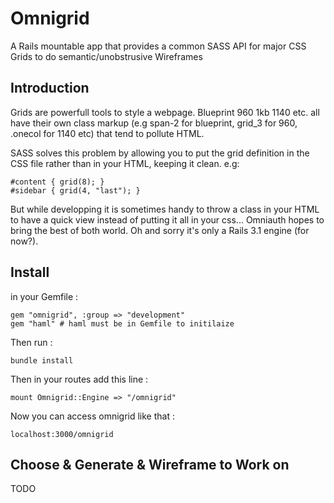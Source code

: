 # Omnigrid
A Rails mountable app that provides a common SASS API for major CSS Grids to do semantic/unobstrusive Wireframes

## Introduction
Grids are powerfull tools to style a webpage. Blueprint 960 1kb 1140 etc. all have their own class markup (e.g span-2 for blueprint, grid_3 for 960, .onecol for 1140 etc) that tend to pollute HTML.

SASS solves this problem by allowing you to put the grid definition in the CSS file rather than in your HTML, keeping it clean. e.g:

    #content { grid(8); }
    #sidebar { grid(4, "last"); }

But while developping it is sometimes handy to throw a class in your HTML to have a quick view instead of putting it all in your css... Omniauth hopes to bring the best of both world. Oh and sorry it's only a Rails 3.1 engine (for now?).


## Install
in your Gemfile :
   
    gem "omnigrid", :group => "development"
    gem "haml" # haml must be in Gemfile to initilaize
    
Then run : 

    bundle install

Then in your routes add this line :

    mount Omnigrid::Engine => "/omnigrid"
    
Now you can access omnigrid like that :

    localhost:3000/omnigrid
    
## Choose & Generate & Wireframe to Work on
TODO
 
